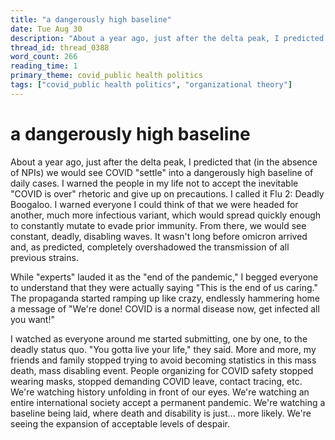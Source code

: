```yaml
---
title: "a dangerously high baseline"
date: Tue Aug 30
description: "About a year ago, just after the delta peak, I predicted that (in the absence of NPIs) we would see COVID 'settle' into a dangerously high baseline of daily..."
thread_id: thread_0388
word_count: 266
reading_time: 1
primary_theme: covid_public health politics
tags: ["covid_public health politics", "organizational theory"]
---
```


# a dangerously high baseline

About a year ago, just after the delta peak, I predicted that (in the absence of NPIs) we would see COVID "settle" into a dangerously high baseline of daily cases. I warned the people in my life not to accept the inevitable "COVID is over" rhetoric and give up on precautions. I called it Flu 2: Deadly Boogaloo. I warned everyone I could think of that we were headed for another, much more infectious variant, which would spread quickly enough to constantly mutate to evade prior immunity. From there, we would see constant, deadly, disabling waves. It wasn't long before omicron arrived and, as predicted, completely overshadowed the transmission of all previous strains.

While "experts" lauded it as the "end of the pandemic," I begged everyone to understand that they were actually saying "This is the end of us caring." The propaganda started ramping up like crazy, endlessly hammering home a message of "We're done! COVID is a normal disease now, get infected all you want!"

I watched as everyone around me started submitting, one by one, to the deadly status quo. "You gotta live your life," they said. More and more, my friends and family stopped trying to avoid becoming statistics in this mass death, mass disabling event. People organizing for COVID safety stopped wearing masks, stopped demanding COVID leave, contact tracing, etc. We're watching history unfolding in front of our eyes. We're watching an entire international society accept a permanent pandemic. We're watching a baseline being laid, where death and disability is just... more likely. We're seeing the expansion of acceptable levels of despair.